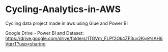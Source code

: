 # Cycling-Analytics-in-AWS
Cycling data project made in aws using Glue and Power BI

Google Drive - Power BI and Dataset: https://drive.google.com/drive/folders/1TGVm_FLPf2Ok4ZF3uy2KyeYsAH6VqrrT?usp=sharing
